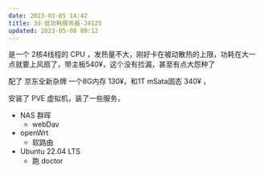 ```yaml
---
date: 2023-03-05 14:42
title: 3d-低功耗服务器-J4125
updated: 2023-05-08 09:12
---
```


是一个 2核4线程的 CPU ，发热量不大，刚好卡在被动散热的上限，功耗在大一点就要上风扇了，带主板540¥，这个没有捡漏，甚至有点大怨种了

配了 京东全新杂牌 一个8G内存 130¥，和1T mSata固态 340¥ ，

安装了 PVE 虚拟机，装了一些服务，

- NAS 群晖
    - webDav
- openWrt
    - 软路由
- Ubuntu 22.04 LTS
    - 跑 doctor